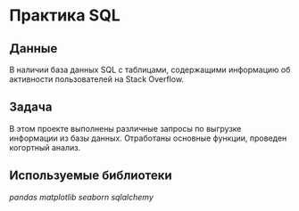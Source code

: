# Практика SQL
## Данные
В наличии база данных SQL с таблицами, содержащими информацию об активности пользователей на Stack Overflow.
## Задача
В этом проекте выполнены различные запросы по выгрузке информации из базы данных. Отработаны основные функции, проведен когортный анализ.
## Используемые библиотеки
*pandas matplotlib seaborn sqlalchemy*
